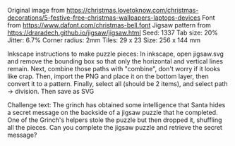 Original image from https://christmas.lovetoknow.com/christmas-decorations/5-festive-free-christmas-wallpapers-laptops-devices
Font from https://www.dafont.com/christmas-bell.font
Jigsaw pattern from https://draradech.github.io/jigsaw/jigsaw.html
	Seed: 1337
	Tab size: 20%
	Jitter: 6.7%
	Corner radius: 2mm
	Tiles: 29 x 23
	Size: 256 x 144 mm


Inkscape instructions to make puzzle pieces:
	In inkscape, open jigsaw.svg and remove the bounding box so that only the horizontal and vertical lines remain.
	Next, combine those paths with "combine", don't worry if it looks like crap.
	Then, import the PNG and place it on the bottom layer, then convert it to a pattern.
	Finally, select all (should be 2 items), and select path -> division. Then save as SVG


Challenge text:
	The grinch has obtained some intelligence that Santa hides a secret message on the
    backside of a jigsaw puzzle that he completed. One of the Grinch's helpers stole the
	puzzle but then dropped it, shuffling all the pieces. Can you complete the jigsaw
	puzzle and retrieve the secret message?
